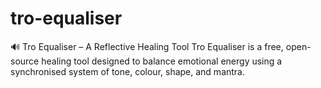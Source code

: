 # tro-equaliser
🔊 Tro Equaliser – A Reflective Healing Tool Tro Equaliser is a free, open-source healing tool designed to balance emotional energy using a synchronised system of tone, colour, shape, and mantra.
